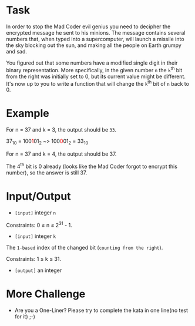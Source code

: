 # Task
 In order to stop the Mad Coder evil genius you need to decipher the encrypted message he sent to his minions. The message contains several numbers that, when typed into a supercomputer, will launch a missile into the sky blocking out the sun, and making all the people on Earth grumpy and sad.

 You figured out that some numbers have a modified single digit in their binary representation. More specifically, in the given number `n` the `k`<sup>th</sup> bit from the right was initially set to 0, but its current value might be different. It's now up to you to write a function that will change the `k`<sup>th</sup> bit of `n` back to 0.

# Example

 For n = 37 and k = 3, the output should be `33`.

 37<sub>10</sub> = 100<font color='red'>1</font>01<sub>2</sub> ~> 100<font color='red'>0</font>01<sub>2</sub> = 33<sub>10</sub>

 For n = 37 and k = 4, the output should be 37.

 The 4<sup>th</sup> bit is 0 already (looks like the Mad Coder forgot to encrypt this number), so the answer is still 37.

# Input/Output

 - `[input]` integer `n`

 Constraints: 0 ≤ n ≤ 2<sup>31</sup> - 1.

 - `[input]` integer `k`

 The `1-based` index of the changed bit (`counting from the right`).

 Constraints: 1 ≤ k ≤ 31.

 - `[output]` an integer
# More Challenge
 - Are you a One-Liner? Please try to complete the kata in one line(no test for it) ;-)